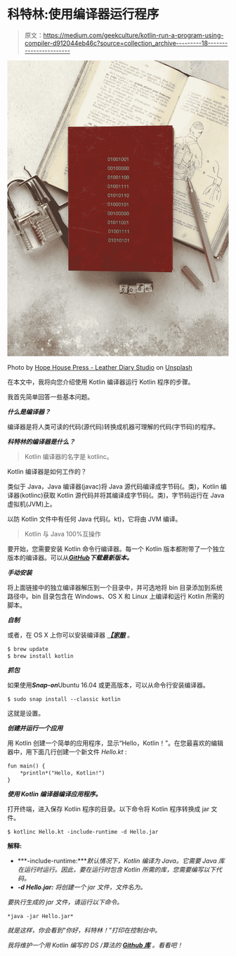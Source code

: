 # 科特林:使用编译器运行程序

> 原文：<https://medium.com/geekculture/kotlin-run-a-program-using-compiler-d912044eb46c?source=collection_archive---------18----------------------->

![](img/0df9512c50c69c1931d90d50f4ab7eb8.png)

Photo by [Hope House Press - Leather Diary Studio](https://unsplash.com/@hope_house_press_leather_diary_studio?utm_source=medium&utm_medium=referral) on [Unsplash](https://unsplash.com?utm_source=medium&utm_medium=referral)

在本文中，我将向您介绍使用 Kotlin 编译器运行 Kotlin 程序的步骤。

我首先简单回答一些基本问题。

***什么是编译器？***

编译器是将人类可读的代码(源代码)转换成机器可理解的代码(字节码)的程序。

***科特林的编译器是什么？***

> Kotlin 编译器的名字是 kotlinc。

Kotlin 编译器是如何工作的？

类似于 Java，Java 编译器(javac)将 Java 源代码编译成字节码(。类)，Kotlin 编译器(kotlinc)获取 Kotlin 源代码并将其编译成字节码(。类)，字节码运行在 Java 虚拟机(JVM)上。

以防 Kotlin 文件中有任何 Java 代码(。kt)，它将由 JVM 编译。

> Kotlin 与 Java 100%互操作

要开始，您需要安装 Kotlin 命令行编译器。每一个 Kotlin 版本都附带了一个独立版本的编译器。可以从[***GitHub***](https://github.com/JetBrains/kotlin/releases/tag/v1.5.0)***下载最新版本。***

***手动安装***

将上面链接中的独立编译器解压到一个目录中，并可选地将 bin 目录添加到系统路径中。bin 目录包含在 Windows、OS X 和 Linux 上编译和运行 Kotlin 所需的脚本。

***自制***

或者，在 OS X 上你可以安装编译器 [***【家酿***](https://brew.sh/) 。

```
$ brew update
$ brew install kotlin
```

***抓包***

如果使用***Snap-on***Ubuntu 16.04 或更高版本，可以从命令行安装编译器。

```
$ sudo snap install --classic kotlin
```

这就是设置。

***创建并运行一个应用***

用 Kotlin 创建一个简单的应用程序，显示“Hello，Kotlin！”。在您最喜欢的编辑器中，用下面几行创建一个新文件 *Hello.kt* :

```
fun main() {
    *println*("Hello, Kotlin!")
}
```

***使用 Kotlin 编译器编译应用程序。***

打开终端，进入保存 Kotlin 程序的目录。以下命令将 Kotlin 程序转换成 jar 文件。

```
$ kotlinc Hello.kt -include-runtime -d Hello.jar
```

**解释:**

*   ***-include-runtime:****默认情况下，Kotlin 编译为 Java。它需要 Java 库在运行时运行。因此，要在运行时包含 Kotlin 所需的库，您需要编写以下代码。*
*   ****-d Hello.jar:*** 将创建一个 jar 文件，文件名为。*

*要执行生成的 jar 文件，请运行以下命令。*

```
*java -jar Hello.jar*
```

*就是这样，你会看到“你好，科特林！”打印在控制台中。*

*我将维护一个用 Kotlin 编写的 DS /算法的 [***Github 库***](https://github.com/aroranubhav/KotlinDSAlgorithms) 。看看吧！*